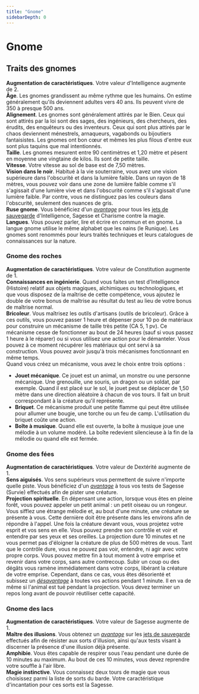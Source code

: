 ```yaml
---
title: "Gnome"
sidebarDepth: 0
---
```

# Gnome
## Traits des gnomes

**Augmentation de caractéristiques**. Votre valeur d'Intelligence augmente de 2.  
**Âge**. Les gnomes grandissent au même rythme que les humains. On estime généralement qu'ils deviennent adultes vers 40 ans. Ils peuvent vivre de 350 à presque 500 ans.  
**Alignement**. Les gnomes sont généralement attirés par le Bien. Ceux qui sont attirés par la loi sont des sages, des ingénieurs, des chercheurs, des érudits, des enquêteurs ou des inventeurs. Ceux qui sont plus attirés par le chaos deviennent ménestrels, arnaqueurs, vagabonds ou bijoutiers fantaisistes. Les gnomes ont bon cœur et mêmes les plus filous d'entre eux sont plus taquins que mal intentionnés.  
**Taille**. Les gnomes mesurent entre 90 centimètres et 1,20 mètre et pèsent en moyenne une vingtaine de kilos. Ils sont de petite taille.  
**Vitesse**. Votre vitesse au sol de base est de 7,50 mètres.  
**Vision dans le noir**. Habitué à la vie souterraine, vous avez une vision supérieure dans l'obscurité et dans la lumière faible. Dans un rayon de 18 mètres, vous pouvez voir dans une zone de lumière faible comme s'il s'agissait d'une lumière vive et dans l'obscurité comme s'il s'agissait d'une lumière faible. Par contre, vous ne distinguez pas les couleurs dans l'obscurité, seulement des nuances de gris.  
**Ruse gnome**. Vous bénéficiez d'un [_avantage_](/utiliser-les-caracteristiques/#avantage-et-desavantage) pour tous les [jets de sauvegarde](/utiliser-les-caracteristiques/#jets-de-sauvegarde) d'Intelligence, Sagesse et Charisme contre la magie.  
**Langues**. Vous pouvez parler, lire et écrire en commun et en gnome. La langue gnome utilise le même alphabet que les nains (le Runique). Les gnomes sont renommés pour leurs traités techniques et leurs catalogues de connaissances sur la nature.

### Gnome des roches

**Augmentation de caractéristiques**. Votre valeur de Constitution augmente de 1.  
**Connaissances en ingénierie**. Quand vous faites un test d'Intelligence (Histoire) relatif aux objets magiques, alchimiques ou technologiques, et que vous disposez de la maîtrise de cette compétence, vous ajoutez le double de votre bonus de maîtrise au résultat du test au lieu de votre bonus de maîtrise normal.  
**Bricoleur**. Vous maîtrisez les outils d'artisans (outils de bricoleur). Grâce à ces outils, vous pouvez passer 1 heure et dépenser pour 10 po de matériaux pour construire un mécanisme de taille très petite (CA 5, 1  pv). Ce mécanisme cesse de fonctionner au bout de 24 heures (sauf si vous passez 1 heure à le réparer) ou si vous utilisez une action pour le démanteler. Vous pouvez à ce moment récupérer les matériaux qui ont servi à sa construction. Vous pouvez avoir jusqu'à trois mécanismes fonctionnant en même temps.  
Quand vous créez un mécanisme, vous avez le choix entre trois options :
- **Jouet mécanique**. Ce jouet est un animal, un monstre ou une personne mécanique. Une grenouille, une souris, un dragon ou un soldat, par exemple. Quand il est placé sur le sol, le jouet peut se déplacer de 1,50 mètre dans une direction aléatoire à chacun de vos tours. Il fait un bruit correspondant à la créature qu'il représente.
- **Briquet**. Ce mécanisme produit une petite flamme qui peut être utilisée pour allumer une bougie, une torche ou un feu de camp. L'utilisation du briquet coûte une action.
- **Boîte à musique**. Quand elle est ouverte, la boîte à musique joue une mélodie à un volume modéré. La boîte redevient silencieuse à la fin de la mélodie ou quand elle est fermée.

### Gnome des fées

**Augmentation de caractéristiques**. Votre valeur de Dextérité augmente de 1.  
**Sens aiguisés**. Vos sens supérieurs vous permettent de suivre n'importe quelle piste. Vous bénéficiez d'un [_avantage_](/utiliser-les-caracteristiques/#avantage-et-desavantage) à tous vos tests de Sagesse (Survie) effectués afin de pister une créature.  
**Projection spirituelle**. En dépensant une action, lorsque vous êtes en pleine forêt, vous pouvez appeler un petit animal : un petit oiseau ou un rongeur. Vous sifflez une étrange mélodie et, au bout d'une minute, une créature se présente à vous. Cette dernière doit être présente dans les environs afin de répondre à l'appel. Une fois la créature devant vous, vous projetez votre esprit et vos sens en elle. Vous pouvez prendre son contrôle et voir et entendre par ses yeux et ses oreilles. La projection dure 10 minutes et ne vous permet pas d'éloigner la créature de plus de 500  mètres de vous. Tant que le contrôle dure, vous ne pouvez pas voir, entendre, ni agir avec votre propre corps. Vous pouvez mettre fin à tout moment à votre emprise et revenir dans votre corps, sans autre contrecoup. Subir un coup ou des dégâts vous ramène immédiatement dans votre corps, libérant la créature de votre emprise. Cependant, dans ce cas, vous êtes désorienté et subissez un [_désavantage_](/utiliser-les-caracteristiques/#avantage-et-desavantage) à toutes vos actions pendant 1 minute. Il en va de même si l'animal est tué pendant la projection. Vous devez terminer un repos long avant de pouvoir réutiliser cette capacité.

### Gnome des lacs

**Augmentation de caractéristiques**. Votre valeur de Sagesse augmente de 1.  
**Maître des illusions**. Vous obtenez un [_avantage_](/utiliser-les-caracteristiques/#avantage-et-desavantage) sur les [jets de sauvegarde](/utiliser-les-caracteristiques/#jets-de-sauvegarde) effectués afin de résister aux sorts d'illusion, ainsi qu'aux tests visant à discerner la présence d'une illusion déjà présente.  
**Amphibie**. Vous êtes capable de respirer sous l'eau pendant une durée de 10 minutes au maximum. Au bout de ces 10 minutes, vous devez reprendre votre souffle à l'air libre.  
**Magie instinctive**. Vous connaissez deux tours de magie que vous choisissez parmi la liste de sorts du barde. Votre caractéristique d'incantation pour ces sorts est la Sagesse.
